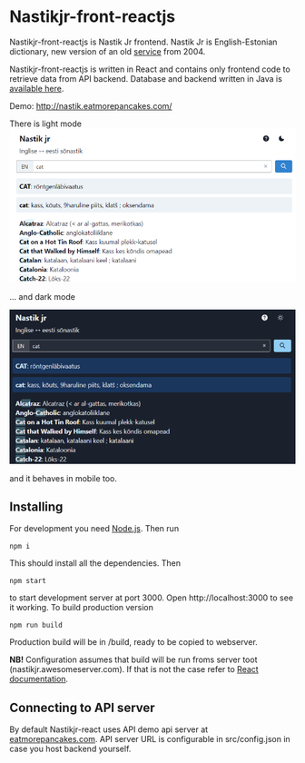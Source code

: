 # Nastikjr-front-reactjs

Nastikjr-front-reactjs is Nastik Jr frontend.
Nastik Jr is English-Estonian dictionary, new version of an old [service](https://nastik.palat.ee/) from 2004.

Nastikjr-front-reactjs is written in React and contains only frontend code to retrieve data from API backend. Database and backend written in Java is [available here](https://github.com/aabram/Nastikjr-back-sparkjava).

Demo: http://nastik.eatmorepancakes.com/

There is light mode![Light mode](README.assets/nastikjr_light.png)

... and dark mode

![Light mode](README.assets/nastikjr_dark.png)

and it behaves in mobile too.


## Installing

For development you need [Node.js](https://nodejs.org/en/). Then run

```shell
npm i
```

This should install all the dependencies. Then 

```shell
npm start
```

to start development server at port 3000. Open http://localhost:3000 to see it working.
To build production version

```shell
npm run build
```

Production build will be in /build, ready to be copied to webserver.

**NB!** Configuration assumes that build will be run froms server toot (nastikjr.awesomeserver.com). If that is not the case refer to [React documentation](https://create-react-app.dev/docs/deployment/#building-for-relative-paths).

## Connecting to API server

By default Nastikjr-react uses API demo api server at [eatmorepancakes.com](https://eatmorepancakes.com/). API server URL is configurable in src/config.json in case you host backend yourself.

